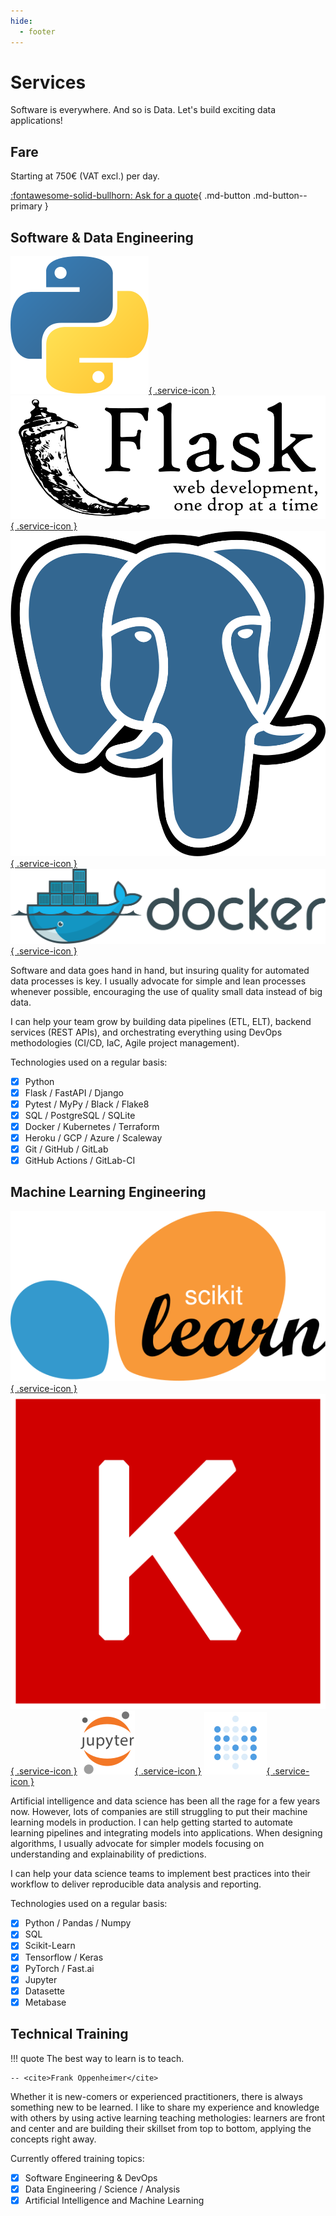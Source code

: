 ```yaml
---
hide:
  - footer
---
```


# Services

Software is everywhere. And so is Data. Let's build exciting data applications!

## Fare

Starting at 750€ (VAT excl.) per day.

[:fontawesome-solid-bullhorn: Ask for a quote](../contact.md){ .md-button .md-button--primary }

## Software & Data Engineering

[![Python Logo](../static/company/python.svg "Python"){ .service-icon }](https://www.python.org)
[![Flask Logo](../static/company/flask.svg "Flask"){ .service-icon }](https://palletsprojects.com/p/flask/)
[![PostgreSQL Logo](../static/company/postgresql.svg "PostgreSQL"){ .service-icon }](https://www.postgresql.org)
[![Docker Logo](../static/company/docker.svg "Docker"){ .service-icon }](https://www.docker.com)

Software and data goes hand in hand, but insuring quality for automated data
processes is key. I usually advocate for simple and lean processes whenever
possible, encouraging the use of quality small data instead of big data.

I can help your team grow by building data pipelines (ETL, ELT), backend
services (REST APIs), and orchestrating everything using DevOps methodologies
(CI/CD, IaC, Agile project management).

Technologies used on a regular basis:

- [x] Python
- [x] Flask / FastAPI / Django
- [x] Pytest / MyPy / Black / Flake8
- [x] SQL / PostgreSQL / SQLite
- [x] Docker / Kubernetes / Terraform
- [x] Heroku / GCP / Azure / Scaleway
- [x] Git / GitHub / GitLab
- [x] GitHub Actions / GitLab-CI

## Machine Learning Engineering

[![Scikit-Learn Logo](../static/company/scikit-learn.svg "Scikit-Learn"){ .service-icon }](https://scikit-learn.org)
[![Keras Logo](../static/company/keras.svg "Keras"){ .service-icon }](https://keras.io)
[![Jupyter Logo](../static/company/jupyter.svg "Jupyter"){ .service-icon }](https://jupyter.org)
[![Metabase Logo](../static/company/metabase.svg "Metabase"){ .service-icon }](https://www.metabase.com)

Artificial intelligence and data science has been all the rage for a few years now.
However, lots of companies are still struggling to put their machine learning
models in production. I can help getting started to automate learning pipelines
and integrating models into applications. When designing algorithms, I usually
advocate for simpler models focusing on understanding and explainability of predictions.

I can help your data science teams to implement best practices into their workflow
to deliver reproducible data analysis and reporting.

Technologies used on a regular basis:

- [x] Python / Pandas / Numpy
- [x] SQL
- [x] Scikit-Learn
- [x] Tensorflow / Keras
- [x] PyTorch / Fast.ai
- [x] Jupyter
- [x] Datasette
- [x] Metabase

## Technical Training

!!! quote
    The best way to learn is to teach.

    -- <cite>Frank Oppenheimer</cite>

Whether it is new-comers or experienced practitioners, there is always something
new to be learned. I like to share my experience and knowledge with others by
using active learning teaching methologies: learners are front and center and
are building their skillset from top to bottom, applying the concepts right away.

Currently offered training topics:

- [x] Software Engineering & DevOps
- [x] Data Engineering / Science / Analysis
- [x] Artificial Intelligence and Machine Learning
